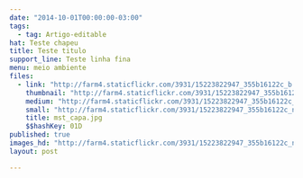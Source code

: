 ```yaml
---
date: "2014-10-01T00:00:00-03:00"
tags:
  - tag: Artigo-editable
hat: Teste chapeu
title: Teste titulo
support_line: Teste linha fina
menu: meio ambiente
files:
  - link: "http://farm4.staticflickr.com/3931/15223822947_355b16122c_b.jpg"
    thumbnail: "http://farm4.staticflickr.com/3931/15223822947_355b16122c_t.jpg"
    medium: "http://farm4.staticflickr.com/3931/15223822947_355b16122c_z.jpg"
    small: "http://farm4.staticflickr.com/3931/15223822947_355b16122c_n.jpg"
    title: mst_capa.jpg
    $$hashKey: 01D
published: true
images_hd: "http://farm4.staticflickr.com/3931/15223822947_355b16122c_n.jpg"
layout: post

---
```

